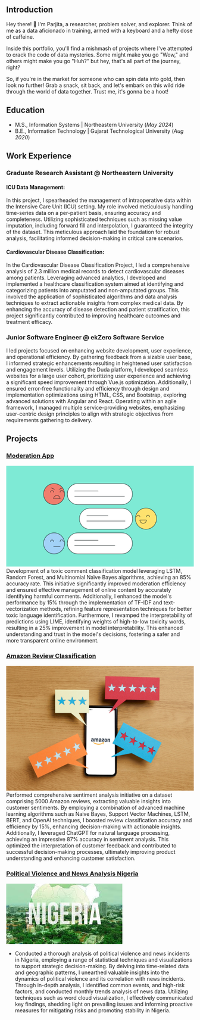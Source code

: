 
## Introduction
Hey there! 👋 I'm Parjita, a researcher, problem solver, and explorer. Think of me as a data aficionado in training, armed with a keyboard and a hefty dose of caffeine.

Inside this portfolio, you'll find a mishmash of projects where I've attempted to crack the code of data mysteries. Some might make you go "Wow," and others might make you go "Huh?" but hey, that's all part of the journey, right?

So, if you're in the market for someone who can spin data into gold, then look no further! Grab a snack, sit back, and let's embark on this wild ride through the world of data together. Trust me, it's gonna be a hoot!

## Education
					       		
- M.S., Information Systems | Northeastern University (_May 2024_)	 			        		
- B.E., Information Technology | Gujarat Technological University (_Aug 2020_)

## Work Experience

### Graduate Research Assistant  @ Northeastern University
#### ICU Data Management:
In this project, I spearheaded the management of intraoperative data within the Intensive Care Unit (ICU) setting. My role involved meticulously handling time-series data on a per-patient basis, ensuring 
accuracy and completeness. Utilizing sophisticated techniques such as missing value imputation, including forward fill and interpolation, I guaranteed the integrity of the dataset. This meticulous approach laid the foundation for robust analysis, facilitating informed decision-making in critical care scenarios.

#### Cardiovascular Disease Classification:
In the Cardiovascular Disease Classification Project, I led a comprehensive analysis of 2.3 million medical records to detect cardiovascular diseases among patients. Leveraging advanced analytics, I developed 
and implemented a healthcare classification system aimed at identifying and categorizing patients into amputated and non-amputated groups. This involved the application of sophisticated algorithms and data 
analysis techniques to extract actionable insights from complex medical data. By enhancing the accuracy of disease detection and patient stratification, this project significantly contributed to improving 
healthcare outcomes and treatment efficacy.

### Junior Software Engineer @ ekZero Software Service
I led projects focused on enhancing website development, user experience, and operational efficiency. By gathering feedback from a sizable user base, I informed strategic enhancements resulting in heightened user satisfaction and engagement levels. Utilizing the Duda platform, I developed seamless websites for a large user cohort, prioritizing user experience and achieving a significant speed improvement through Vue.js optimization. Additionally, I ensured error-free functionality and efficiency through design and implementation optimizations using HTML, CSS, and Bootstrap, exploring advanced solutions with Angular and React. Operating within an agile framework, I managed multiple service-providing websites, emphasizing user-centric design principles to align with strategic objectives from requirements gathering to delivery.

## Projects

### [Moderation App](https://github.com/ParjitaMunshi/Moderation-Application)
![Moderation App](/images/moderation_app.png)
Development of a toxic comment classification model leveraging LSTM, Random Forest, and Multinomial Naïve Bayes algorithms, achieving an 85% accuracy rate. This initiative significantly improved moderation efficiency and ensured effective management of online content by accurately identifying harmful comments. Additionally, I enhanced the model's performance by 15% through the implementation of TF-IDF and text-vectorization methods, refining feature representation techniques for better toxic language identification. Furthermore, I revamped the interpretability of predictions using LIME, identifying weights of high-to-low toxicity words, resulting in a 25% improvement in model interpretability. This enhanced understanding and trust in the model's decisions, fostering a safer and more transparent online environment.

### [Amazon Review Classification]( https://github.com/ParjitaMunshi/Amazon-Reviews-Classification)
![Amazon Review Classification](/images/amazon_review.jpg)
Performed comprehensive sentiment analysis initiative on a dataset comprising 5000 Amazon reviews, extracting valuable insights into customer sentiments. By employing a combination of advanced machine learning algorithms such as Naive Bayes, Support Vector Machines, LSTM, BERT, and OpenAI techniques, I boosted review classification accuracy and efficiency by 15%, enhancing decision-making with actionable insights. Additionally, I leveraged ChatGPT for natural language processing, achieving an impressive 87% accuracy in sentiment analysis. This optimized the interpretation of customer feedback and contributed to successful decision-making processes, ultimately improving product understanding and enhancing customer satisfaction.

### [Political Violence and News Analysis Nigeria]( https://github.com/ParjitaMunshi/Political-Violence-and-News-Analysis-Nigeria)
![Political Violence and News Analysis Nigeria](/images/nigeria.jpeg)
- Conducted a thorough analysis of political violence and news incidents in Nigeria, employing a range of statistical techniques and visualizations to support strategic decision-making. By delving into time-related data and geographic patterns, I unearthed valuable insights into the dynamics of political violence and its correlation with news incidents. Through in-depth analysis, I identified common events, and high-risk factors, and conducted monthly trends analysis of news data. Utilizing techniques such as word cloud visualization, I effectively communicated key findings, shedding light on prevailing issues and informing proactive measures for mitigating risks and promoting stability in Nigeria.
